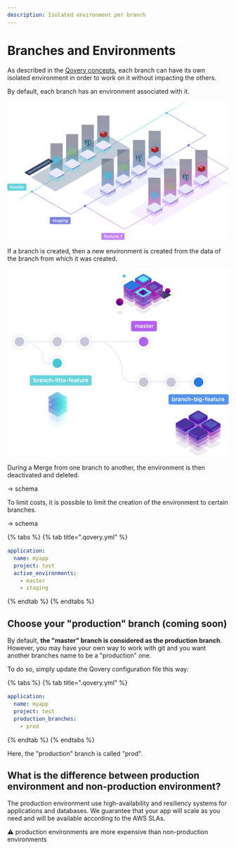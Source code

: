 ```yaml
---
description: Isolated environment per branch
---
```


# Branches and Environments

As described in the [Qovery concepts](../concepts.md), each branch can have its own isolated environment in order to work on it without impacting the others.

By default, each branch has an environment associated with it.

![](../.gitbook/assets/q_branch_model.png)

If a branch is created, then a new environment is created from the data of the branch from which it was created.

![](../.gitbook/assets/q_envs.png)

During a Merge from one branch to another, the environment is then deactivated and deleted.

-&gt; schema

To limit costs, it is possible to limit the creation of the environment to certain branches.

-&gt; schema

{% tabs %}
{% tab title=".qovery.yml" %}
```yaml
application:
  name: myapp
  project: test
  active_environments:
    - master
    - staging
```
{% endtab %}
{% endtabs %}

## Choose your "production" branch \(coming soon\)

By default, **the "master" branch is considered as the production branch**. However, you may have your own way to work with git and you want another branches name to be a "production" one.

To do so, simply update the Qovery configuration file this way:

{% tabs %}
{% tab title=".qovery.yml" %}
```yaml
application:
  name: myapp
  project: test
  production_branches:
    - prod
```
{% endtab %}
{% endtabs %}

Here, the "production" branch is called "prod".

## What is the difference between production environment and non-production environment?

The production environment use high-availability and resiliency systems for applications and databases. We guarantee that your app will scale as you need and will be available according to the AWS SLAs.

⚠️ production environments are more expensive than non-production environments

